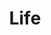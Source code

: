 ---
title: "Life"
weight: 90
links:
- title: "How to Talk about Yourself in the Best Possible Way"
  link: "https://medium.com/the-year-of-the-looking-glass/how-to-talk-about-yourself-in-the-best-possible-way-fd1eaf484748"
- title: "How to Think for Yourself"
  link: "http://paulgraham.com/think.html"
- title: "How to Write Technical Posts (so people will read them)"
  link: "https://reasonablypolymorphic.com/blog/writing-technical-posts/"
- title: "Shift Your Mindset By Saying Less of These 4 Things"
  link: "https://www.toddbrison.com/blog/shift-your-mindset-by-saying-less-of-these-4-things"
- title: "How To Understand Things"
  link: "https://nabeelqu.co/understanding"
- title: "How to Get Yourself to Do Things"
  link: "https://www.raptitude.com/2015/03/how-to-get-yourself-to-do-things/"
- title: "How to stop self-sabotaging your career"
  link: "https://www.science.org/careers/2021/08/how-stop-self-sabotaging-your-career"
- title: "How to work hard"
  link: "http://paulgraham.com/hwh.html"
- title: "Willingness to look stupid"
  link: "https://danluu.com/look-stupid/"
- title: "Book Summary: Finish What You Start: The Art of Following Through, Taking Action, Executing, & Self-Discipline"
  link: "https://theartofdefense.medium.com/book-summary-finish-what-you-start-the-art-of-following-through-taking-action-executing-88b883f79a45"
- title: "How to Ask for Feedback"
  link: "https://www.samjulien.com/how-to-ask-for-feedback"
- title: "How to tell a compelling story in scientific presentations"
  link: "https://www.nature.com/articles/d41586-021-03603-2"
- title: "Putting Ideas Into Words"
  link: "http://paulgraham.com/words.html"
- title: "How to explain an idea: a mega post"
  link: "https://www.markpollard.net/how-to-explain-an-idea/"
- title: "The Logic of Risk Taking"
  link: "https://medium.com/incerto/the-logic-of-risk-taking-107bf41029d3"
---